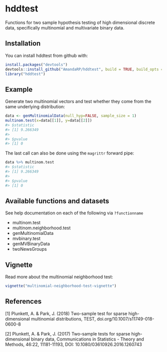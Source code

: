 
<!-- README.md is generated from README.Rmd. Please edit that file -->
hddtest
=======

Functions for two sample hypothesis testing of high dimensional discrete data, specifically multinomial and multivariate binary data.

Installation
------------

You can install hddtest from github with:

``` r
install.packages("devtools")
devtools::install_github("AmandaRP/hddtest", build = TRUE, build_opts = c("--no-resave-data", "--no-manual"))
library("hddtest")
```

Example
-------

Generate two multinomial vectors and test whether they come from the same underlying distribution:

``` r
data <- genMultinomialData(null_hyp=FALSE, sample_size = 1)
multinom.test(x=data[[1]], y=data[[2]])
#> $statistic
#> [1] 9.266349
#> 
#> $pvalue
#> [1] 0
```

The last call can also be done using the `magrittr` forward pipe:

``` r
data %>% multinom.test
#> $statistic
#> [1] 9.266349
#> 
#> $pvalue
#> [1] 0
```

Available functions and datasets
--------------------------------

See help documentation on each of the following via `?functionname`

-   multinom.test
-   multinom.neighborhood.test
-   genMultinomialData
-   mvbinary.test
-   genMVBinaryData
-   twoNewsGroups

Vignette
--------

Read more about the multinomial neighborhood test:

``` r
vignette("multinomial-neighborhood-test-vignette")
```

References
----------

\[1\] Plunkett, A. & Park, J. (2018) Two-sample test for sparse high-dimensional multinomial distributions, TEST, doi.org/10.1007/s11749-018-0600-8

\[2\] Plunkett, A. & Park, J. (2017) Two-sample tests for sparse high-dimensional binary data, Communications in Statistics - Theory and Methods, 46:22, 11181-11193, DOI: 10.1080/03610926.2016.1260743
